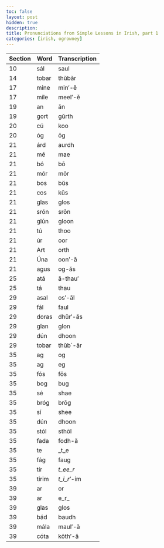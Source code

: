 ```yaml
---
toc: false
layout: post
hidden: true
description: 
title: Pronunciations from Simple Lessons in Irish, part 1
categories: [irish, ogrowney]
---
```



| Section | Word  | Transcription   |
| ------- | ----- | --------------- |
| 10      | sál   | saul            |
| 14      | tobar | thŭbăr          |
| 17      | mine  | min′-ě          |
| 17      | míle  | meel′-ě         |
| 19      | an    | ăn              |
| 19      | gort  | gŭrth           |
| 20      | cú    | koo             |
| 20      | óg    | ōg              |
| 21      | árd   | aurdh           |
| 21      | mé    | mae             |
| 21      | bó    | bō              |
| 21      | mór   | mōr             |
| 21      | bos   | bŭs             |
| 21      | cos   | kŭs             |
| 21      | glas  | glos            |
| 21      | srón  | srōn            |
| 21      | glún  | gloon           |
| 21      | tú    | thoo            |
| 21      | úr    | oor             |
| 21      | Art   | orth            |
| 21      | Úna   | oon′-ă          |
| 21      | agus  | og-ăs           |
| 25      | atá   | ă-thau′         |
| 25      | tá    | thau            |
| 29      | asal  | os′-ăl          |
| 29      | fál   | faul            |
| 29      | doras | dhŭr′-ăs        |
| 29      | glan  | glon            |
| 29      | dún   | dhoon           |
| 29      | tobar | thŭb\`-ăr       |
| 35      | ag    | og              |
| 35      | ag    | eg              |
| 35      | fós   | fōs             |
| 35      | bog   | bug             |
| 35      | sé    | shae            |
| 35      | bróg  | brōg            |
| 35      | sí    | shee            |
| 35      | dún   | dhoon           |
| 35      | stól  | sthōl           |
| 35      | fada  | fodh-ă          |
| 35      | te    | _t_e            |
| 35      | fág   | faug            |
| 35      | tír   | _t_ee_r_        |
| 35      | tirim | _t_i_r′_-im     |
| 39      | ar    | or              |
| 39      | ar    | e_r_            |
| 39      | glas  | glos            |
| 39      | bád   | baudh           |
| 39      | mála  | maul′-ă         |
| 39      | cóta  | kōth′-ă         |
